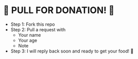 # 🐇 PULL FOR DONATION! 🐇

- Step 1: Fork this repo
- Step 2: Pull a request with
    - Your name
    - Your age
    - Note
- Step 3: I will reply back soon and ready to get your food! 🐇
